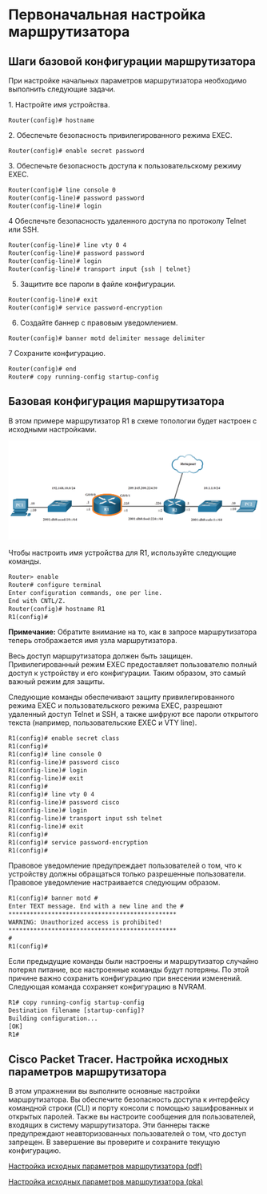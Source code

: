 # Первоначальная настройка маршрутизатора

<!-- 10.1.1 -->
## Шаги базовой конфигурации маршрутизатора

При настройке начальных параметров маршрутизатора необходимо выполнить следующие задачи.

1\. Настройте имя устройства.

```
Router(config)# hostname
```

2\. Обеспечьте безопасность привилегированного режима EXEC.

```
Router(config)# enable secret password
```

3\. Обеспечьте безопасность доступа к пользовательскому режиму EXEC.

```
Router(config)# line console 0
Router(config-line)# password password
Router(config-line)# login
```

4 Обеспечьте безопасность удаленного доступа по протоколу Telnet или SSH.

```
Router(config-line)# line vty 0 4
Router(config-line)# password password
Router(config-line)# login
Router(config-line)# transport input {ssh | telnet}
```

5. Защитите все пароли в файле конфигурации.

```
Router(config-line)# exit
Router(config)# service password-encryption
```

6. Создайте баннер с правовым уведомлением.

```
Router(config)# banner motd delimiter message delimiter
```

7 Сохраните конфигурацию.

```
Router(config)# end
Router# copy running-config startup-config
```

<!-- 10.1.2 -->
## Базовая конфигурация маршрутизатора

В этом примере маршрутизатор R1 в схеме топологии будет настроен с исходными настройками.

![](./assets/10.1.2.png)
<!-- /courses/itn-dl/aeed2ea2-34fa-11eb-ad9a-f74babed41a6/af21fa42-34fa-11eb-ad9a-f74babed41a6/assets/2e1dbd13-1c25-11ea-81a0-ffc2c49b96bc.svg -->

<!--
The figure shows a network topology diagram with two PCs, two switches, two routers, and an internet cloud. From left to right PC 1 connects to a switch which connects to R1 which connects to R2 which connects to a second switch, which connects to PC2. PC1 is on the 192.168.10.0/24 IPv4 network and has IPv4 address 192.168.10.10. PC1 also connects to the 2001.db8:acad:10::/64 IPv6 network and has IPv6 address 2001:db8:acad:10::10. Router R1 G0/0/0 interface is on the same network as PC1. The IPv4 and IPv6 address of the G0/0/0 interface of R1 is 192.168.10.1 and 2001:db8:acad:10::1. The IPv4 network connecting R1 and R2 is 209.165.200.224/30. The IPv6 network connecting R1 and R2 is 2001:db8:feed:224::/64. R1 connects to R2 over interface G0/0/1 which has IPv4 address 209.165.200. 225 and IPv6 address 2001:db8:feed:224::1. The IP addresses for R2 on the shared network with R1 are 209.165.200. 226 and 2001:db8:feed:224::2.  PC2 and R2 are connected on IPv4 network 10.1.1.0/24 and IPv6 network 2001:db8:cafe:1::/64. PC1 has IPv4 address 10.1.1.10 and IPv6 address 2001:db8:cafe::10. R2 has IPv4 address 10.1.1.1 and IPv6 address 2001:db8:cafe::1.
-->

Чтобы настроить имя устройства для R1, используйте следующие команды.

```
Router> enable 
Router# configure terminal 
Enter configuration commands, one per line.
End with CNTL/Z.
Router(config)# hostname R1 
R1(config)#
```

**Примечание:** Обратите внимание на то, как в запросе маршрутизатора теперь отображается имя узла маршрутизатора.

Весь доступ маршрутизатора должен быть защищен. Привилегированный режим EXEC предоставляет пользователю полный доступ к устройству и его конфигурации. Таким образом, это самый важный режим для защиты.

Следующие команды обеспечивают защиту привилегированного режима EXEC и пользовательского режима EXEC, разрешают удаленный доступ Telnet и SSH, а также шифруют все пароли открытого текста (например, пользовательские EXEC и VTY line).

```
R1(config)# enable secret class 
R1(config)#
R1(config)# line console 0 
R1(config-line)# password cisco 
R1(config-line)# login 
R1(config-line)# exit 
R1(config)#
R1(config)# line vty 0 4 
R1(config-line)# password cisco 
R1(config-line)# login 
R1(config-line)# transport input ssh telnet 
R1(config-line)# exit 
R1(config)#
R1(config)# service password-encryption 
R1(config)#
```

Правовое уведомление предупреждает пользователей о том, что к устройству должны обращаться только разрешенные пользователи. Правовое уведомление настраивается следующим образом.

```
R1(config)# banner motd #
Enter TEXT message. End with a new line and the #
*********************************************** 
WARNING: Unauthorized access is prohibited!
***********************************************
#
R1(config)#
```

Если предыдущие команды были настроены и маршрутизатор случайно потерял питание, все настроенные команды будут потеряны. По этой причине важно сохранить конфигурацию при внесении изменений. Следующая команда сохраняет конфигурацию в NVRAM.

```
R1# copy running-config startup-config
Destination filename [startup-config]? 
Building configuration...
[OK]
R1#
```

<!-- 10.1.3 -->
<!-- syntax -->

<!-- 10.1.4 -->
## Cisco Packet Tracer. Настройка исходных параметров маршрутизатора

В этом упражнении вы выполните основные настройки маршрутизатора. Вы обеспечите безопасность доступа к интерфейсу командной строки (CLI) и порту консоли с помощью зашифрованных и открытых паролей. Также вы настроите сообщения для пользователей, входящих в систему маршрутизатора. Эти баннеры также предупреждают неавторизованных пользователей о том, что доступ запрещен. В завершение вы проверите и сохраните текущую конфигурацию.

[Настройка исходных параметров маршрутизатора (pdf)](./assets/10.1.4-packet-tracer---configure-initial-router-settings.pdf)

[Настройка исходных параметров маршрутизатора (pka)](./assets/10.1.4-packet-tracer---configure-initial-router-settings.pka)


